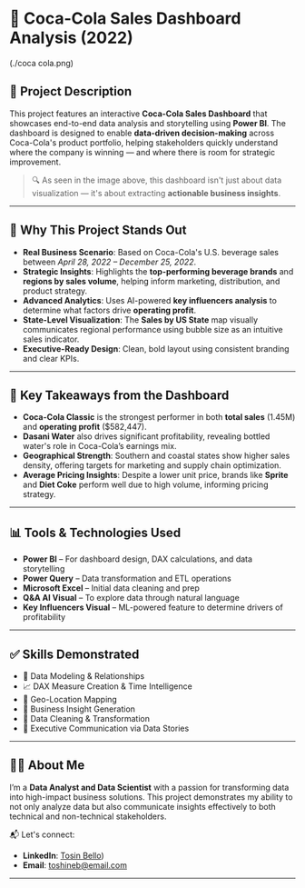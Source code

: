# 🧃 Coca-Cola Sales Dashboard Analysis (2022)

(./coca cola.png)

## 📌 Project Description

This project features an interactive **Coca-Cola Sales Dashboard** that showcases end-to-end data analysis and storytelling using **Power BI**. The dashboard is designed to enable **data-driven decision-making** across Coca-Cola's product portfolio, helping stakeholders quickly understand where the company is winning — and where there is room for strategic improvement.

> 🔍 As seen in the image above, this dashboard isn't just about data visualization — it's about extracting **actionable business insights**.

---

## 💼 Why This Project Stands Out

- **Real Business Scenario**: Based on Coca-Cola's U.S. beverage sales between *April 28, 2022 – December 25, 2022*.
- **Strategic Insights**: Highlights the **top-performing beverage brands** and **regions by sales volume**, helping inform marketing, distribution, and product strategy.
- **Advanced Analytics**: Uses AI-powered **key influencers analysis** to determine what factors drive **operating profit**.
- **State-Level Visualization**: The **Sales by US State** map visually communicates regional performance using bubble size as an intuitive sales indicator.
- **Executive-Ready Design**: Clean, bold layout using consistent branding and clear KPIs.

---

## 🧠 Key Takeaways from the Dashboard

- **Coca-Cola Classic** is the strongest performer in both **total sales** (1.45M) and **operating profit** ($582,447).
- **Dasani Water** also drives significant profitability, revealing bottled water's role in Coca-Cola’s earnings mix.
- **Geographical Strength**: Southern and coastal states show higher sales density, offering targets for marketing and supply chain optimization.
- **Average Pricing Insights**: Despite a lower unit price, brands like **Sprite** and **Diet Coke** perform well due to high volume, informing pricing strategy.

---

## 📊 Tools & Technologies Used

- **Power BI** – For dashboard design, DAX calculations, and data storytelling
- **Power Query** – Data transformation and ETL operations
- **Microsoft Excel** – Initial data cleaning and prep
- **Q&A AI Visual** – To explore data through natural language
- **Key Influencers Visual** – ML-powered feature to determine drivers of profitability

---

## ✅ Skills Demonstrated

- 🧩 Data Modeling & Relationships  
- 📈 DAX Measure Creation & Time Intelligence  
- 📍 Geo-Location Mapping  
- 🧠 Business Insight Generation  
- 🧼 Data Cleaning & Transformation  
- 📣 Executive Communication via Data Stories

---

## 👨‍💻 About Me

I’m a **Data Analyst and Data Scientist** with a passion for transforming data into high-impact business solutions. This project demonstrates my ability to not only analyze data but also communicate insights effectively to both technical and non-technical stakeholders.

📬 Let's connect:
- **LinkedIn**: [Tosin Bello]([https://www.linkedin.com/in/tosinbellofin]))
- **Email**: toshineb@email.com

---
